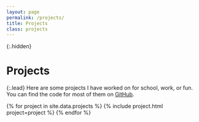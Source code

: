 ```yaml
---
layout: page
permalink: /projects/
title: Projects
class: projects
---
```


{:.hidden}
# Projects

{:.lead}
Here are some projects I have worked on for school, work, or fun. You can find the code for most of them on [GitHub](https://github.com/azaidi4?tab=repositories).

<div class="grid">
  {% for project in site.data.projects %}
    {% include project.html project=project %}
  {% endfor %}
</div>
